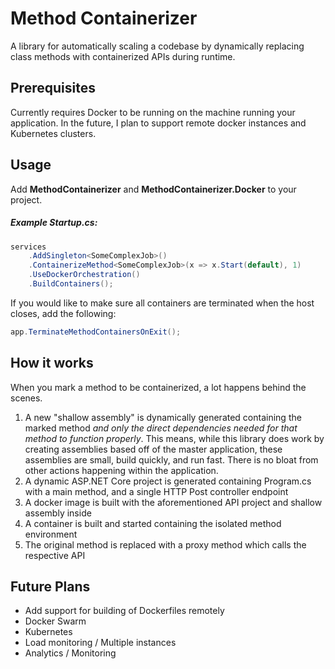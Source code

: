# Method Containerizer

A library for automatically scaling a codebase by dynamically replacing class methods with containerized APIs during runtime.



## Prerequisites

Currently requires Docker to be running on the machine running your application. In the future, I plan to support remote docker instances and Kubernetes clusters.



## Usage

Add **MethodContainerizer** and **MethodContainerizer.Docker** to your project.

##### Example Startup.cs:

```csharp
services
    .AddSingleton<SomeComplexJob>()
    .ContainerizeMethod<SomeComplexJob>(x => x.Start(default), 1)
    .UseDockerOrchestration()
    .BuildContainers();
```

If you would like to make sure all containers are terminated when the host closes, add the following:

```csharp
app.TerminateMethodContainersOnExit();
```



## How it works

When you mark a method to be containerized, a lot happens behind the scenes. 

1. A new "shallow assembly" is dynamically generated containing the marked method *and only the direct dependencies needed for that method to function properly*. This means, while this library does work by creating assemblies based off of the master application, these assemblies are small, build quickly, and run fast. There is no bloat from other actions happening within the application.
2. A dynamic ASP.NET Core project is generated containing Program.cs with a main method, and a single HTTP Post controller endpoint
3. A docker image is built with the aforementioned API project and shallow assembly inside
4. A container is built and started containing the isolated method environment
5. The original method is replaced with a proxy method which calls the respective API



## Future Plans

- Add support for building of Dockerfiles remotely
- Docker Swarm
- Kubernetes
- Load monitoring / Multiple instances
- Analytics / Monitoring
